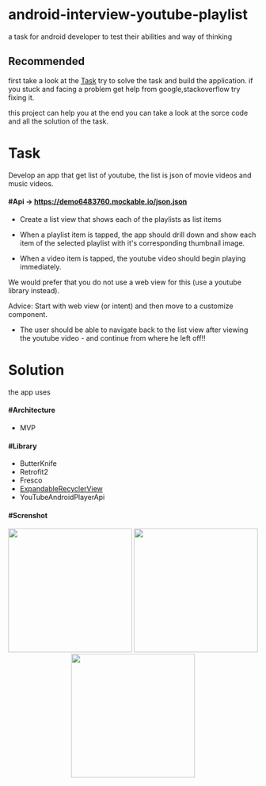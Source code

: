 # android-interview-youtube-playlist
a task for android developer to test their abilities and way of thinking

## Recommended
first take a look at the [Task](https://github.com/AliEsaAssadi/android-interview-youtube-playlist/new/master?readme=1#task)  try to solve the task and build the application.
if you stuck and facing a problem get help from google,stackoverflow try fixing it.


this project can help you at the end you can take a look at the sorce code and all the solution of the task.


# Task

Develop an app that get list of youtube, the list is json of movie videos and music videos.

#### #Api -> https://demo6483760.mockable.io/json.json

* Create a list view that shows each of the playlists as list items
* When a playlist item is tapped, the app should drill down and show each item
of the selected playlist with it's corresponding thumbnail image.

* When a video item is tapped, the youtube video should begin playing immediately.

We would prefer that you do not use a web view for this (use a youtube library instead).

Advice: Start with web view (or intent) and then move to a customize component.

* The user should be able to navigate back to the list view after viewing the youtube video - and continue from where he left off!!

# Solution

the app uses

#### #Architecture
* MVP 

#### #Library
* ButterKnife
* Retrofit2
* Fresco
* [ExpandableRecyclerView](https://github.com/thoughtbot/expandable-recycler-view)
* YouTubeAndroidPlayerApi

#### #Screnshot
<p align="center">
  <img src="https://i.imgur.com/zaZJbKl.png" width="250">
  <img src="https://i.imgur.com/5alnAiS.jpg" width="250">
  <img src="https://i.imgur.com/aW4IbxQ.jpg" width="250">
</p>
